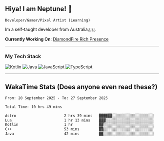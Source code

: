 ## Hiya! I am Neptune! 👋

`Developer/Gamer/Pixel Artist (Learning)`

Im a self-taught developer from Australia🇦🇺.

**Currently Working On**: [DiamondFire Rich Presence](https://github.com/neptunethefox/DiamondFireRPC)

---

### My Tech Stack
<img src="https://img.shields.io/badge/kotlin-%230095d5.svg?logo=kotlin&logoColor=white&style=for-the-badge" alt="Kotlin" /> <img src="https://img.shields.io/badge/java-%23ed8b00.svg?logo=openjdk&logoColor=white&style=for-the-badge" alt="Java" /> <img src="https://img.shields.io/badge/javascript-%23323330.svg?logo=javascript&logoColor=%23F7DF1E&style=for-the-badge" alt="JavaScript" /> <img src="https://img.shields.io/badge/typescript-%23007acc.svg?logo=typescript&logoColor=white&style=for-the-badge" alt="TypeScript" />

---
## WakaTime Stats (Does anyone even read these?)

<!--START_SECTION:waka-->

```txt
From: 20 September 2025 - To: 27 September 2025

Total Time: 10 hrs 49 mins

Astro                      2 hrs 39 mins   ▓▓▓▓▓▓░░░░░░░░░░░░░░░░░░░   24.56 %
Lua                        1 hr 13 mins    ▓▓▓░░░░░░░░░░░░░░░░░░░░░░   11.34 %
Kotlin                     1 hr            ▓▓░░░░░░░░░░░░░░░░░░░░░░░   09.26 %
C++                        53 mins         ▓▓░░░░░░░░░░░░░░░░░░░░░░░   08.20 %
Java                       42 mins         ▓▓░░░░░░░░░░░░░░░░░░░░░░░   06.47 %
```

<!--END_SECTION:waka-->
